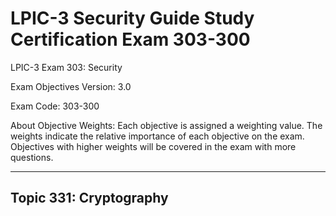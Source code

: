 # LPIC-3 Security Guide Study Certification Exam 303-300

LPIC-3 Exam 303: Security

Exam Objectives Version: 3.0

Exam Code: 303-300

About Objective Weights: Each objective is assigned a weighting value. The weights indicate the relative importance of each objective on the exam. Objectives with higher weights will be covered in the exam with more questions.

---

## Topic 331: Cryptography

